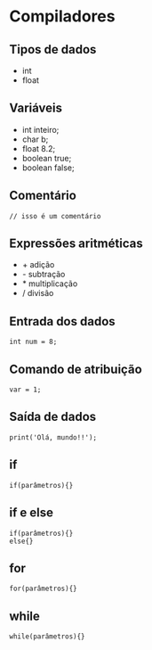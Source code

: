 # Compiladores

## Tipos de dados
* int
* float

## Variáveis
* int inteiro;
* char b;
* float 8.2;
* boolean true;
* boolean false;

## Comentário
```
// isso é um comentário 
```
## Expressões aritméticas
* \+	adição
* \-	subtração
*	\* multiplicação
* /	divisão

## Entrada dos dados
```
int num = 8;
```
## Comando de atribuição
```
var = 1;
```
## Saída de dados
```
print('Olá, mundo!!');
```

## if
```
if(parâmetros){}
```

## if e else
```
if(parâmetros){}
else{}
```

## for 
```
for(parâmetros){}
```

## while
```
while(parâmetros){}
```
